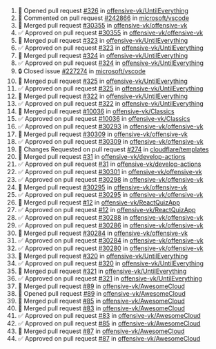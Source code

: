 <!--START_SECTION:activity-->
1. 💪 Opened pull request [#326](https://github.com/offensive-vk/UntilEverything/pull/326) in [offensive-vk/UntilEverything](https://github.com/offensive-vk/UntilEverything)
2. 💬 Commented on pull request [#242866](https://github.com/microsoft/vscode/pull/242866) in [microsoft/vscode](https://github.com/microsoft/vscode)
3. 🎉  Merged pull request [#30355](https://github.com/offensive-vk/offensive-vk/pull/30355) in [offensive-vk/offensive-vk](https://github.com/offensive-vk/offensive-vk)
4. ✅ Approved on pull request [#30355](https://github.com/offensive-vk/offensive-vk/pull/30355) in [offensive-vk/offensive-vk](https://github.com/offensive-vk/offensive-vk)
5. 🎉  Merged pull request [#323](https://github.com/offensive-vk/UntilEverything/pull/323) in [offensive-vk/UntilEverything](https://github.com/offensive-vk/UntilEverything)
6. ✅ Approved on pull request [#323](https://github.com/offensive-vk/UntilEverything/pull/323) in [offensive-vk/UntilEverything](https://github.com/offensive-vk/UntilEverything)
7. 🎉  Merged pull request [#324](https://github.com/offensive-vk/UntilEverything/pull/324) in [offensive-vk/UntilEverything](https://github.com/offensive-vk/UntilEverything)
8. ✅ Approved on pull request [#324](https://github.com/offensive-vk/UntilEverything/pull/324) in [offensive-vk/UntilEverything](https://github.com/offensive-vk/UntilEverything)
9. 🔒 Closed issue [#227274](https://github.com/microsoft/vscode/issues/227274) in [microsoft/vscode](https://github.com/microsoft/vscode)
10. 🎉  Merged pull request [#325](https://github.com/offensive-vk/UntilEverything/pull/325) in [offensive-vk/UntilEverything](https://github.com/offensive-vk/UntilEverything)
11. ✅ Approved on pull request [#325](https://github.com/offensive-vk/UntilEverything/pull/325) in [offensive-vk/UntilEverything](https://github.com/offensive-vk/UntilEverything)
12. 🎉  Merged pull request [#322](https://github.com/offensive-vk/UntilEverything/pull/322) in [offensive-vk/UntilEverything](https://github.com/offensive-vk/UntilEverything)
13. ✅ Approved on pull request [#322](https://github.com/offensive-vk/UntilEverything/pull/322) in [offensive-vk/UntilEverything](https://github.com/offensive-vk/UntilEverything)
14. 🎉  Merged pull request [#10036](https://github.com/offensive-vk/Classics/pull/10036) in [offensive-vk/Classics](https://github.com/offensive-vk/Classics)
15. ✅ Approved on pull request [#10036](https://github.com/offensive-vk/Classics/pull/10036) in [offensive-vk/Classics](https://github.com/offensive-vk/Classics)
16. ✅ Approved on pull request [#30293](https://github.com/offensive-vk/offensive-vk/pull/30293) in [offensive-vk/offensive-vk](https://github.com/offensive-vk/offensive-vk)
17. 🎉  Merged pull request [#30309](https://github.com/offensive-vk/offensive-vk/pull/30309) in [offensive-vk/offensive-vk](https://github.com/offensive-vk/offensive-vk)
18. ✅ Approved on pull request [#30309](https://github.com/offensive-vk/offensive-vk/pull/30309) in [offensive-vk/offensive-vk](https://github.com/offensive-vk/offensive-vk)
19. 🔄 Changes Requested on pull request [#274](https://github.com/cloudflare/templates/pull/274) in [cloudflare/templates](https://github.com/cloudflare/templates)
20. 🎉  Merged pull request [#31](https://github.com/offensive-vk/develop-actions/pull/31) in [offensive-vk/develop-actions](https://github.com/offensive-vk/develop-actions)
21. ✅ Approved on pull request [#31](https://github.com/offensive-vk/develop-actions/pull/31) in [offensive-vk/develop-actions](https://github.com/offensive-vk/develop-actions)
22. ✅ Approved on pull request [#30301](https://github.com/offensive-vk/offensive-vk/pull/30301) in [offensive-vk/offensive-vk](https://github.com/offensive-vk/offensive-vk)
23. ✅ Approved on pull request [#30298](https://github.com/offensive-vk/offensive-vk/pull/30298) in [offensive-vk/offensive-vk](https://github.com/offensive-vk/offensive-vk)
24. 🎉  Merged pull request [#30295](https://github.com/offensive-vk/offensive-vk/pull/30295) in [offensive-vk/offensive-vk](https://github.com/offensive-vk/offensive-vk)
25. ✅ Approved on pull request [#30295](https://github.com/offensive-vk/offensive-vk/pull/30295) in [offensive-vk/offensive-vk](https://github.com/offensive-vk/offensive-vk)
26. 🎉  Merged pull request [#12](https://github.com/offensive-vk/ReactQuizApp/pull/12) in [offensive-vk/ReactQuizApp](https://github.com/offensive-vk/ReactQuizApp)
27. ✅ Approved on pull request [#12](https://github.com/offensive-vk/ReactQuizApp/pull/12) in [offensive-vk/ReactQuizApp](https://github.com/offensive-vk/ReactQuizApp)
28. ✅ Approved on pull request [#30288](https://github.com/offensive-vk/offensive-vk/pull/30288) in [offensive-vk/offensive-vk](https://github.com/offensive-vk/offensive-vk)
29. ✅ Approved on pull request [#30286](https://github.com/offensive-vk/offensive-vk/pull/30286) in [offensive-vk/offensive-vk](https://github.com/offensive-vk/offensive-vk)
30. 🎉  Merged pull request [#30284](https://github.com/offensive-vk/offensive-vk/pull/30284) in [offensive-vk/offensive-vk](https://github.com/offensive-vk/offensive-vk)
31. ✅ Approved on pull request [#30284](https://github.com/offensive-vk/offensive-vk/pull/30284) in [offensive-vk/offensive-vk](https://github.com/offensive-vk/offensive-vk)
32. ✅ Approved on pull request [#30280](https://github.com/offensive-vk/offensive-vk/pull/30280) in [offensive-vk/offensive-vk](https://github.com/offensive-vk/offensive-vk)
33. 🎉  Merged pull request [#320](https://github.com/offensive-vk/UntilEverything/pull/320) in [offensive-vk/UntilEverything](https://github.com/offensive-vk/UntilEverything)
34. ✅ Approved on pull request [#320](https://github.com/offensive-vk/UntilEverything/pull/320) in [offensive-vk/UntilEverything](https://github.com/offensive-vk/UntilEverything)
35. 🎉  Merged pull request [#321](https://github.com/offensive-vk/UntilEverything/pull/321) in [offensive-vk/UntilEverything](https://github.com/offensive-vk/UntilEverything)
36. ✅ Approved on pull request [#321](https://github.com/offensive-vk/UntilEverything/pull/321) in [offensive-vk/UntilEverything](https://github.com/offensive-vk/UntilEverything)
37. 🎉  Merged pull request [#89](https://github.com/offensive-vk/AwesomeCloud/pull/89) in [offensive-vk/AwesomeCloud](https://github.com/offensive-vk/AwesomeCloud)
38. 💪 Opened pull request [#89](https://github.com/offensive-vk/AwesomeCloud/pull/89) in [offensive-vk/AwesomeCloud](https://github.com/offensive-vk/AwesomeCloud)
39. 🎉  Merged pull request [#85](https://github.com/offensive-vk/AwesomeCloud/pull/85) in [offensive-vk/AwesomeCloud](https://github.com/offensive-vk/AwesomeCloud)
40. 🎉  Merged pull request [#83](https://github.com/offensive-vk/AwesomeCloud/pull/83) in [offensive-vk/AwesomeCloud](https://github.com/offensive-vk/AwesomeCloud)
41. ✅ Approved on pull request [#83](https://github.com/offensive-vk/AwesomeCloud/pull/83) in [offensive-vk/AwesomeCloud](https://github.com/offensive-vk/AwesomeCloud)
42. ✅ Approved on pull request [#85](https://github.com/offensive-vk/AwesomeCloud/pull/85) in [offensive-vk/AwesomeCloud](https://github.com/offensive-vk/AwesomeCloud)
43. 🎉  Merged pull request [#87](https://github.com/offensive-vk/AwesomeCloud/pull/87) in [offensive-vk/AwesomeCloud](https://github.com/offensive-vk/AwesomeCloud)
44. ✅ Approved on pull request [#87](https://github.com/offensive-vk/AwesomeCloud/pull/87) in [offensive-vk/AwesomeCloud](https://github.com/offensive-vk/AwesomeCloud)
<!--END_SECTION:activity-->